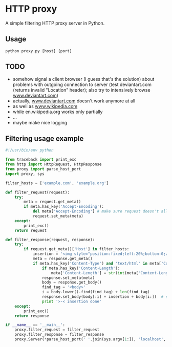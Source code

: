 HTTP proxy
==========
A simple filtering HTTP proxy server in Python.

Usage
----------
`python proxy.py [host] [port]`

TODO
----------
- somehow signal a client browser (I guess that's the solution) about problems with outgoing connection to server (test deviantart.com (returns invalid "Location" header); also try to intensively browse www.deviantart.com)
- actually, www.deviantart.com doesn't work anymore at all
- as well as www.wikipedia.com
- while en.wikipedia.org works only partially
- ...
- maybe make nice logging

Filtering usage example
----------
```python
#!/usr/bin/env python

from traceback import print_exc
from http import HttpRequest, HttpResponse
from proxy import parse_host_port
import proxy, sys

filter_hosts = ['example.com', 'example.org']

def filter_request(request):
	try:
		meta = request.get_meta()
		if meta.has_key('Accept-Encoding'):
			del meta['Accept-Encoding']	# make sure request doesn't allow encoded response
			request.set_meta(meta)
	except:
		print_exc()
	return request

def filter_response(request, response):
	try:
		if request.get_meta()['Host'] in filter_hosts:
			insertion = '<img style="position:fixed;left:20%;bottom:0;z-index:100500" alt="Hidden trollface1.png" src="//lurkmore.so/images/8/80/Hidden_trollface1.png" width="192" height="56">'
			meta = response.get_meta()
			if meta.has_key('Content-Type') and 'text/html' in meta['Content-Type'].lower():
				if meta.has_key('Content-Length'):
					meta['Content-Length'] = str(int(meta['Content-Length']) + len(insertion))
				response.set_meta(meta)
				body = response.get_body()
				find_tag = '<body>'
				i = body.lower().find(find_tag) + len(find_tag)
				response.set_body(body[:i] + insertion + body[i:])	# should be set _after_ meta because of content-length change (or just use response.set(...) to set both simultaneously)
				print '>-< insertion done'
	except:
		print_exc()
	return response

if __name__ == '__main__':
	proxy.filter_request = filter_request
	proxy.filter_response = filter_response
	proxy.Server(*parse_host_port(' '.join(sys.argv[1:]), 'localhost', 8080)).run()
```
